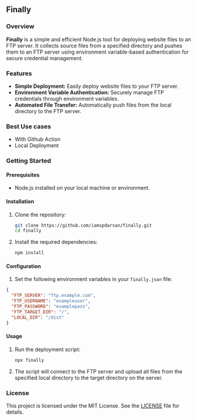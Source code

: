 ## Finally

### Overview

**Finally** is a simple and efficient Node.js tool for deploying website files to an FTP server. It collects source files from a specified directory and pushes them to an FTP server using environment variable-based authentication for secure credential management.

### Features

- **Simple Deployment:** Easily deploy website files to your FTP server.
- **Environment Variable Authentication:** Securely manage FTP credentials through environment variables.
- **Automated File Transfer:** Automatically push files from the local directory to the FTP server.

### Best Use cases

- With Github Action
- Local Deployment

### Getting Started

#### Prerequisites

- Node.js installed on your local machine or environment.

#### Installation

1. Clone the repository:

   ```bash
   git clone https://github.com/iamspdarsan/finally.git
   cd finally
   ```

2. Install the required dependencies:
   ```bash
   npm install
   ```

#### Configuration

1. Set the following environment variables in your `finally.json` file:

```json
{
  "FTP_SERVER": "ftp.example.com",
  "FTP_USERNAME": "exampleuser",
  "FTP_PASSWORD": "examplepass",
  "FTP_TARGET_DIR": "/",
  "LOCAL_DIR": "/dist"
}
```

#### Usage

1. Run the deployment script:

   ```bash
   npx finally
   ```

2. The script will connect to the FTP server and upload all files from the specified local directory to the target directory on the server.

### License

This project is licensed under the MIT License. See the [LICENSE](LICENSE) file for details.
